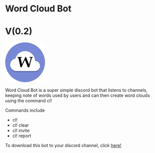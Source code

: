 # Word Cloud Bot
# V(0.2)

![N|Solid](https://github.com/Darkspine77/WordCloudBot/blob/master/WordCloudBot_icon.png)

Word Cloud Bot is a super simple discord bot that listens to channels, keeping note of words used by users and can then create word clouds using the command cl!

Commands include
  - cl!
  - cl! clear
  - cl! invite
  - cl! report


To download this bot to your discord channel, click [here!](https://discordapp.com/oauth2/authorize?client_id=263490610328109056&scope=bot&permissions=3072)
